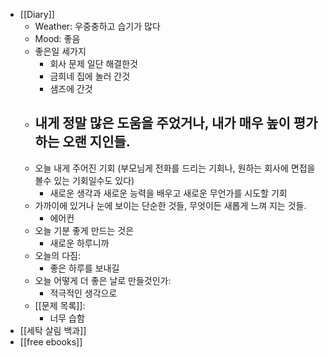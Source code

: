 - [[Diary]]
    - Weather: 우중충하고 습기가 많다
    - Mood:  좋음
    - 좋은일 세가지
        - 회사 문제 일단 해결한것
        - 금희네 집에 놀러 간것
        - 샘즈에 간것
    - 내게 정말 많은 도움을 주었거나, 내가 매우 높이 평가하는 오랜 지인들.
        - 
    - 오늘 내게 주어진 기회 (부모님게 전화를 드리는 기회나, 원하는 회사에 면접을 볼수 있는 기회일수도 있다)
        - 새로운 생각과 새로운 능력을 배우고 새로운 무언가를 시도할 기회
    - 가까이에 있거나 눈에 보이는 단순한 것들, 무엇이든 새롭게 느껴 지는 것들.
        - 에어컨
    - 오늘 기분 좋게 만드는 것은
        - 새로운 하루니까
    - 오늘의 다짐:
        - 좋은 하루를 보내길
    - 오늘 어떻게 더 좋은 날로 만들것인가:
        - 적극적인 생각으로
    - [[문제 목록]]:
        - 너무 습함
- [[세탁 살림 백과]]
- [[free ebooks]]
